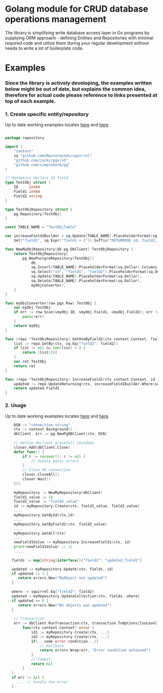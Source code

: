 # Golang module for CRUD database operations management

The library is simplifying write database access layer in Go programs 
by supplying ORM approach - defining Entities and Repositories with minimal required code 
and utilize them during your regular development without needs to write a lot of boilerplate code.

# Examples
 
### Since the library is actively developing, the examples written below might be out of date, but explains the common idea, therefore for actual code please reference to links presented at top of each example.
  

### 1. Create specific entity/repository
Up to date working examples locates [here](internal/test/plain/plain_entity_repository.go) and [here](internal/test/one_to_many/test_repository)
``` go

package repository

import (
	"context"
	sq "github.com/Masterminds/squirrel"
	"github.com/jackc/pgx/v5"
	"github.com/simpleGorm/pg"
)

// Mandatory declare ID field
type TestObj struct {
	ID     int64
	Field1 int64
	Field2 string
}

type TestObjRepository struct {
	pg.Repository[TestObj]
}

const TABLE_NAME = "TestObjTable"

var increaseField1Builder = sq.Update(TABLE_NAME).PlaceholderFormat(sq.Dollar).
	Set("field1", sq.Expr("field1 + 1")).Suffix("RETURNING id, field1, field2")

func NewMyObjRepository(db pg.DbClient) TestObjRepository {
	return TestObjRepository{
		pg.NewPostgreRepository[TestObj](
			db,
			sq.Insert(TABLE_NAME).PlaceholderFormat(sq.Dollar).Columns("field1", "field2"),
			sq.Select("id", "field1", "field2").PlaceholderFormat(sq.Dollar).From(TABLE_NAME),
			sq.Update(TABLE_NAME).PlaceholderFormat(sq.Dollar),
			sq.Delete(TABLE_NAME).PlaceholderFormat(sq.Dollar),
			myObjConverter),
	}
}

func myObjConverter(row pgx.Row) TestObj {
	var myObj TestObj
	if err := row.Scan(&myObj.ID, &myObj.Field1, &myObj.Field2); err != nil {
		panic(err)
	}
	return myObj
}

func (repo *TestObjRepository) GetOneByField2(ctx context.Context, field2 string) TestObj {
	list := repo.GetBy(ctx, sq.Eq{"field2": field2})
	if list != nil && len(list) > 0 {
		return (list)[0]
	}
	var ret TestObj
	return ret
}

func (repo *TestObjRepository) IncreaseField1(ctx context.Context, id int64) int64 {
	updated := repo.UpdateReturning(ctx, increaseField1Builder.Where(sq.Eq{"id": id}))
	return updated.Field1
}

```
### 2. Usage
Up to date working examples locates [here](internal/test/plain/plain_entity_test.go) and [here](internal/test/one_to_many_/one_to_many_entity_test.go)
``` go
    DSN := "connection string"
    ctx := context.Background()
    dbClient, err := pg.NewPgDBClient(ctx, DSN)
    
    // Define dbclient gracefull shutdown
    closer.Add(dbClient.Close)
    defer func() {
        if r := recover(); r != nil {
            // handle panic errors
        }
        // Close db connection
        closer.CloseAll()
        closer.Wait()
    }()
	
    myRepository := NewMyRepository(dbClient)
    field1_value := 10
    field2_value := "field2_value"
    id := myRepository.Create(ctx, field1_value, field2_value)
    ....
    myRepository.GetById(ctx,id)
    ....
    myRepository.GetByField2(ctx, field2_value)
    ....
    myRepository.GetAll(ctx)
    ....
    newField1Value := myRepository.IncreaseField1(ctx, id)
    print(newField1Value) // 11
    .....
    
   fields := map[string]interface{}{"field2": "updated_field2"}

   updated := myRepository.Update(ctx, fields, id)
   if updated != 1 {
      return errors.New("MyObject not updated")
   }
   
   where := squirrel.Eq{"field2": field2}
   updated = myRepository.UpdateCollection(ctx, fields, where)
   if updated == 0 {
      return errors.New("No objects was updated")
   }
    
    // Transaction
    err := dbClient.RunTransaction(ctx, transaction.TxOptions{IsoLevel: transaction.ReadCommitted},
		func(ctx context.Context) error {
			id1 := myRepository.Create(ctx, ...)
			id2 := myRepository.Create(ctx, ...)
			if(...some error condition...){
			    // Rollback
			    return errors.Wrap(err, "Error condition achieved")
			}
			// Commit
			return nil
		}
   )
   if err != nil {
     ...  // handle the error
   }
```

